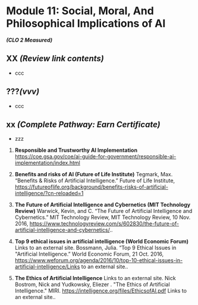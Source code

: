 # **Module 11: Social, Moral, And Philosophical Implications of AI**
***(CLO 2 Measured)***

## XX *(Review link contents)*
* ccc


## ???*(vvv)*
* ccc

## xx *(Complete Pathway: Earn Certificate)*
 * zzz

1.	**Responsible and Trustworthy AI Implementation** https://coe.gsa.gov/coe/ai-guide-for-government/responsible-ai-implementation/index.html 
1.	**Benefits and risks of AI (Future of Life Institute)**  Tegmark, Max. “Benefits & Risks of Artificial Intelligence.” Future of Life Institute, https://futureoflife.org/background/benefits-risks-of-artificial-intelligence/?cn-reloaded=1

1.	**The Future of Artificial Intelligence and Cybernetics (MIT Technology Review)** Warwick, Kevin, and C. “The Future of Artificial Intelligence and Cybernetics.” MIT Technology Review, MIT Technology Review, 10 Nov. 2016, https://www.technologyreview.com/s/602830/the-future-of-artificial-intelligence-and-cybernetics/.. 

1.	**Top 9 ethical issues in artificial intelligence (World Economic Forum)** Links to an external site. Bossmann, Julia. “Top 9 Ethical Issues in "Artificial Intelligence.” World Economic Forum, 21 Oct. 2016, https://www.weforum.org/agenda/2016/10/top-10-ethical-issues-in-artificial-intelligence/Links to an external site.. 
1.	**The Ethics of Artificial Intelligence** Links to an external site.
Nick Bostrom, Nick and Yudkowsky,  Eliezer .  "The Ethics of Artificial Intelligence." MIRI. https://intelligence.org/files/EthicsofAI.pdf Links to an external site.. 


